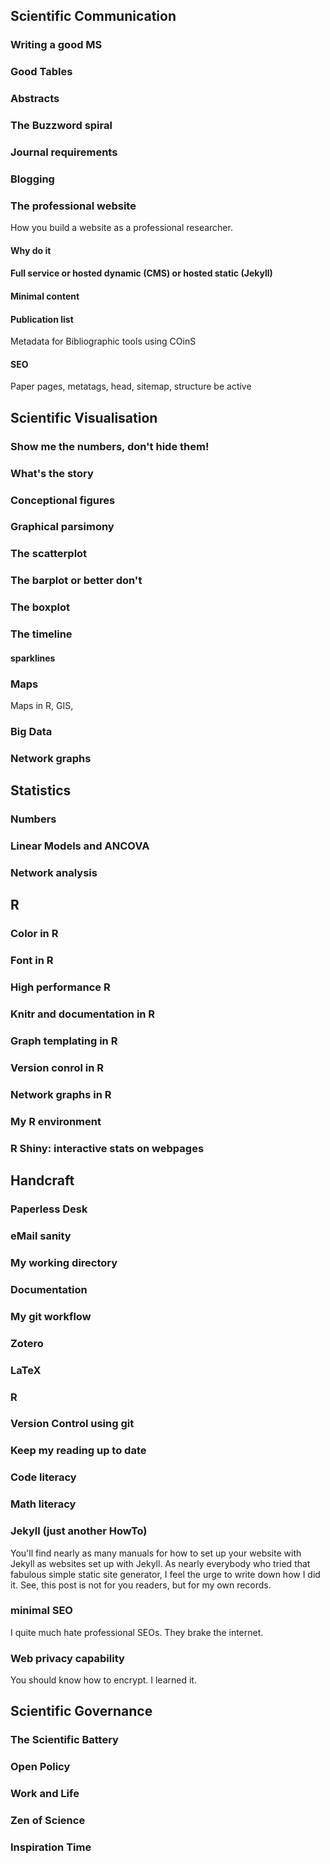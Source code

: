 

## Scientific Communication

### Writing a good MS

### Good Tables



### Abstracts

### The Buzzword spiral

### Journal requirements

### Blogging

### The professional website
How you build a website as a professional researcher. 
#### Why do it
#### Full service or hosted dynamic (CMS) or hosted static (Jekyll) 
#### Minimal content
#### Publication list
Metadata for Bibliographic tools using COinS
#### SEO 
Paper pages, metatags, head, sitemap, structure
be active



## Scientific Visualisation

### Show me the numbers, don't hide them!

### What's the story

### Conceptional figures

### Graphical parsimony

### The scatterplot

### The barplot **or** better don't

### The boxplot

### The timeline
#### 
#### sparklines

### Maps
Maps in R, GIS, 

### Big Data

### Network graphs


## Statistics

### Numbers

### Linear Models and ANCOVA

### Network analysis


## R

### Color in R

### Font in R

### High performance R

### Knitr and documentation in R

### Graph templating in R

### Version conrol in R

### Network graphs in R

### My R environment

### R Shiny: interactive stats on webpages




## Handcraft


### Paperless Desk 

### eMail sanity

### My working directory

### Documentation

### My git workflow

### Zotero

### LaTeX

### R

### Version Control using git

### Keep my reading up to date

### Code literacy

### Math literacy

### Jekyll (just another HowTo)
You'll find nearly as many manuals for how to set up your website with Jekyll as websites set up with Jekyll. As nearly everybody who tried that fabulous simple static site generator, I feel the urge to write down how I did it. See, this post is not for you readers, but for my own records. 

### minimal SEO
I quite much hate professional SEOs. They brake the internet. 

### Web privacy capability
You should know how to encrypt. I learned it. 




## Scientific Governance 

### The Scientific Battery

### Open Policy

### Work and Life

### Zen of Science

### Inspiration Time